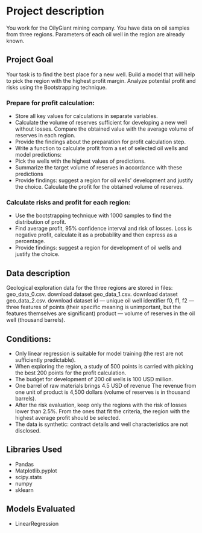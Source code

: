 # Project description
You work for the OilyGiant mining company. You have data on oil samples from three regions. Parameters of each oil well in the region are already known.

## Project Goal
Your task is to find the best place for a new well. Build a model that will help to pick the region with the highest profit margin. Analyze potential profit and risks using the Bootstrapping technique.

### Prepare for profit calculation:
* Store all key values for calculations in separate variables.
* Calculate the volume of reserves sufficient for developing a new well without losses. Compare the obtained value with the average volume of reserves in each region.
* Provide the findings about the preparation for profit calculation step.
* Write a function to calculate profit from a set of selected oil wells and model predictions:
* Pick the wells with the highest values of predictions.
* Summarize the target volume of reserves in accordance with these predictions
* Provide findings: suggest a region for oil wells' development and justify the choice. Calculate the profit for the obtained volume of reserves.

### Calculate risks and profit for each region:
* Use the bootstrapping technique with 1000 samples to find the distribution of profit.
* Find average profit, 95% confidence interval and risk of losses. Loss is negative profit, calculate it as a probability and then express as a percentage.
* Provide findings: suggest a region for development of oil wells and justify the choice.

## Data description
Geological exploration data for the three regions are stored in files: geo_data_0.csv. download dataset geo_data_1.csv. download dataset geo_data_2.csv. download dataset id — unique oil well identifier f0, f1, f2 — three features of points (their specific meaning is unimportant, but the features themselves are significant) product — volume of reserves in the oil well (thousand barrels).

## Conditions:
* Only linear regression is suitable for model training (the rest are not sufficiently predictable).
* When exploring the region, a study of 500 points is carried with picking the best 200 points for the profit calculation.
* The budget for development of 200 oil wells is 100 USD million.
* One barrel of raw materials brings 4.5 USD of revenue The revenue from one unit of product is 4,500 dollars (volume of reserves is in thousand barrels).
* After the risk evaluation, keep only the regions with the risk of losses lower than 2.5%. From the ones that fit the criteria, the region with the highest average profit should be selected.
* The data is synthetic: contract details and well characteristics are not disclosed.

## Libraries Used
* Pandas
* Matplotlib.pyplot
* scipy.stats
* numpy
* sklearn

## Models Evaluated
* LinearRegression
